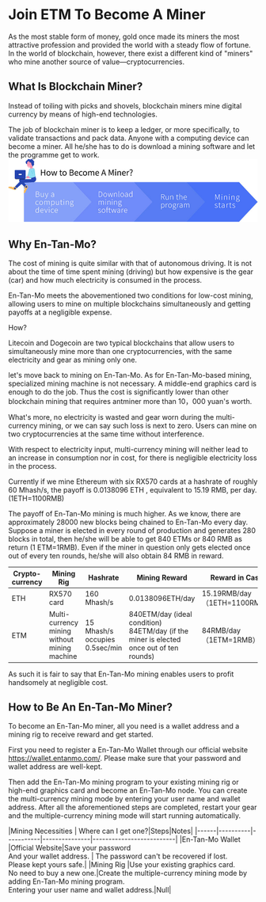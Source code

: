 # Join ETM To Become A Miner

As the most stable form of money, gold once made its miners the most attractive profession and provided the world with a steady flow of fortune. In the world of blockchain, however, there exist a different kind of "miners" who mine another source of value—cryptocurrencies.

## What Is Blockchain Miner?

Instead of toiling with picks and shovels, blockchain miners mine digital currency by means of high-end technologies.

The job of blockchain miner is to keep a ledger, or more specifically, to validate transactions and pack data. Anyone with a computing device can become a miner. All he/she has to do is download a mining software and let the programme get to work.
<img src="/images/intro/miner01_en.jpg" style="width:600px">

## Why En-Tan-Mo?

The cost of mining is quite similar with that of autonomous driving. It is not about the time of time spent mining (driving) but how expensive is the gear (car) and how much electricity is consumed in the process.

En-Tan-Mo meets the abovementioned two conditions for low-cost mining, allowing users to mine on multiple blockchains simultaneously and getting payoffs at a negligible expense.

How?

Litecoin and Dogecoin are two typical blockchains that allow users to simultaneously mine more than one cryptocurrencies, with the same electricity and gear as mining only one.

let's move back to mining on En-Tan-Mo. As for En-Tan-Mo-based mining, specialized mining machine is not necessary. A middle-end graphics card is enough to do the job. Thus the cost is significantly lower than other blockchain mining that requires antminer more than 10，000 yuan's worth.

What's more, no electricity is wasted and gear worn during the multi-currency mining, or we can say such loss is next to zero. Users can mine on two cryptocurrencies at the same time without interference.

With respect to electricity input, multi-currency mining will neither lead to an increase in consumption nor in cost, for there is negligible electricity loss in the process.

Currently if we mine Ethereum with six RX570 cards at a hashrate of roughly 60 Mhash/s, the payoff is 0.0138096 ETH , equivalent to 15.19 RMB, per day. (1ETH=1100RMB)

The payoff of En-Tan-Mo mining is much higher. As we know, there are approximately 28000 new blocks being chained to En-Tan-Mo every day. Suppose a miner is elected in every round of production and generates 280 blocks in total, then he/she will be able to get 840 ETMs or 840 RMB as return (1 ETM=1RMB). Even if the miner in question only gets elected once out of every ten rounds, he/she will also obtain 84 RMB in reward.


| Crypto-currency | Mining Rig | Hashrate | Mining Reward | Reward in Cash |
|------|----------|-----------|---------------|--------------------------|
|ETH   | RX570 card|160 Mhash/s|0.0138096ETH/day|15.19RMB/day（1ETH=1100RMB）|
|ETM   | Multi-currency<br>mining without mining machine|15 Mhash/s<br>occupies 0.5sec/min|840ETM/day (ideal condition)<br>84ETM/day (if the miner is elected once out of ten rounds)|84RMB/day（1ETM=1RMB）|


As such it is fair to say that En-Tan-Mo mining enables users to profit handsomely at negligible cost.

## How to Be An En-Tan-Mo Miner?

To become an En-Tan-Mo miner, all you need is a wallet address and a mining rig to receive reward and get started.

First you need to register a En-Tan-Mo Wallet through our official website https://wallet.entanmo.com/. Please make sure that your password and wallet address are well-kept.

Then add the En-Tan-Mo mining program to your existing mining rig or high-end graphics card and become an En-Tan-Mo node. You can create the multi-currency mining mode by entering your user name and wallet address. After all the aforementioned steps are completed, restart your gear and the multiple-currency mining mode will start running automatically.


|Mining Necessities | Where can I get one?|Steps|Notes|
|------|----------|-----------|---------------|--------------------------|
|En-Tan-Mo Wallet  |Official Website|Save your password<br>And your wallet address.   | The password can't be recovered if lost. <br>Please kept yours safe.|
|Mining Rig  |Use your existing graphics card. <br>No need to buy a new one.|Create the multiple-currency mining mode by adding En-Tan-Mo mining program.<br>Entering your user name and wallet address.|Null|


<!-- 更多配置项，请查看
 [`ETM UPoS 共识机制详解`](/skill/upos-cn/)
[`ETM 投票、优选与分红机制详解`](/skill/vote-cn/)。 -->
